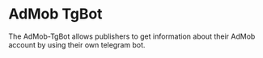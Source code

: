 # AdMob TgBot
 The AdMob-TgBot allows publishers to get information about their AdMob account by using their own telegram bot.
